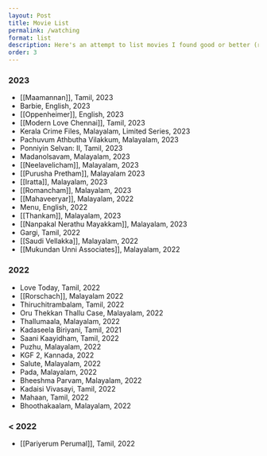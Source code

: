 ```yaml
---
layout: Post
title: Movie List
permalink: /watching
format: list
description: Here's an attempt to list movies I found good or better (rated 2.5+ out of 5). I admit, maintaining it has been a challenge!
order: 3
---
```


### 2023
- [[Maamannan]], Tamil, 2023
- Barbie, English, 2023
- [[Oppenheimer]], English, 2023
- [[Modern Love Chennai]], Tamil, 2023
- Kerala Crime Files, Malayalam, Limited Series, 2023
- Pachuvum Athbutha Vilakkum, Malayalam, 2023
- Ponniyin Selvan: II, Tamil, 2023
- Madanolsavam, Malayalam, 2023
- [[Neelavelicham]], Malayalam, 2023
- [[Purusha Pretham]], Malayalam 2023
- [[Iratta]], Malayalam, 2023
- [[Romancham]], Malayalam, 2023
- [[Mahaveeryar]], Malayalam, 2022
- Menu, English, 2022
- [[Thankam]], Malayalam, 2023
- [[Nanpakal Nerathu Mayakkam]], Malayalam, 2023
- Gargi, Tamil, 2022
- [[Saudi Vellakka]], Malayalam, 2022
- [[Mukundan Unni Associates]], Malayalam, 2022

### 2022
- Love Today, Tamil, 2022
- [[Rorschach]], Malayalam 2022
- Thiruchitrambalam, Tamil, 2022
- Oru Thekkan Thallu Case, Malayalam, 2022
- Thallumaala, Malayalam, 2022
- Kadaseela Biriyani, Tamil, 2021
- Saani Kaayidham, Tamil, 2022
- Puzhu, Malayalam, 2022
- KGF 2, Kannada, 2022
- Salute, Malayalam, 2022
- Pada, Malayalam, 2022
- Bheeshma Parvam, Malayalam, 2022
- Kadaisi Vivasayi, Tamil, 2022
- Mahaan, Tamil, 2022
- Bhoothakaalam, Malayalam, 2022

### < 2022
- [[Pariyerum Perumal]], Tamil, 2022
